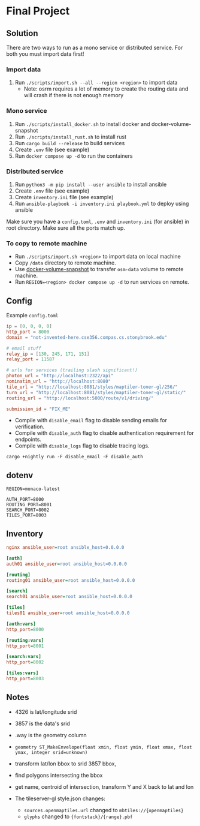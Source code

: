 # Final Project

## Solution

There are two ways to run as a mono service or distributed service. For both you must import data first!

### Import data

1. Run `./scripts/import.sh --all --region <region>` to import data
   * Note: osrm requires a lot of memory to create the routing data and will
   crash if there is not enough memory

### Mono service 

1. Run `./scripts/install_docker.sh` to install docker and docker-volume-snapshot
2. Run `./scripts/install_rust.sh` to install rust
3. Run `cargo build --release` to build services
4. Create `.env` file (see example)
4. Run `docker compose up -d` to run the containers 

### Distributed service 

1. Run `python3 -m pip install --user ansible` to install ansible
2. Create `.env` file (see example)
3. Create `inventory.ini` file (see example)
4. Run `ansible-playbook -i inventory.ini playbook.yml` to deploy using ansible

Make sure you have a `config.toml`, `.env` and `inventory.ini` (for ansible) in root directory. Make sure all the ports match up.

### To copy to remote machine

* Run `./scripts/import.sh <region>` to import data on local machine
* Copy `/data` directory to remote machine.
* Use [docker-volume-snapshot](https://github.com/junedkhatri31/docker-volume-snapshot)
to transfer `osm-data` volume to remote machine.
* Run `REGION=<region> docker compose up -d` to run services on remote.

## Config

Example `config.toml`

```toml
ip = [0, 0, 0, 0]
http_port = 8000
domain = "not-invented-here.cse356.compas.cs.stonybrook.edu"

# email stuff
relay_ip = [130, 245, 171, 151]
relay_port = 11587

# urls for services (trailing slash significant!)
photon_url = "http://localhost:2322/api"
nominatim_url = "http://localhost:8080"
tile_url = "http://localhost:8081/styles/maptiler-toner-gl/256/"
turn_url = "http://localhost:8081/styles/maptiler-toner-gl/static/"
routing_url = "http://localhost:5000/route/v1/driving/"

submission_id = "FIX_ME"
```

* Compile with `disable_email` flag to disable sending emails for verification.
* Compile with `disable_auth` flag to disable authentication requirement for
endpoints.
* Compile with `disable_logs` flag to disable tracing logs.

```shell
cargo +nightly run -F disable_email -F disable_auth
```

## dotenv

```
REGION=monaco-latest

AUTH_PORT=8000
ROUTING_PORT=8001
SEARCH_PORT=8002
TILES_PORT=8003
```

## Inventory

```ini
nginx ansible_user=root ansible_host=0.0.0.0

[auth]
auth01 ansible_user=root ansible_host=0.0.0.0

[routing]
routing01 ansible_user=root ansible_host=0.0.0.0

[search]
search01 ansible_user=root ansible_host=0.0.0.0

[tiles]
tiles01 ansible_user=root ansible_host=0.0.0.0

[auth:vars]
http_port=8000

[routing:vars]
http_port=8001

[search:vars]
http_port=8002

[tiles:vars]
http_port=8003
```

## Notes

* 4326 is lat/longitude srid
* 3857 is the data's srid
* .way is the geometry column
* `geometry ST_MakeEnvelope(float xmin, float ymin, float xmax, float ymax, integer srid=unknown)`

* transform lat/lon bbox to srid 3857 bbox,
* find polygons intersecting the bbox
* get name, centroid of intersection, transform Y and X back to lat and lon

* The tileserver-gl style.json changes:
  * `sources.openmaptiles.url` changed to `mbtiles://{openmaptiles}`
  * `glyphs` changed to `{fontstack}/{range}.pbf`
